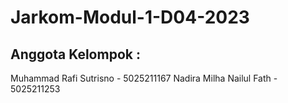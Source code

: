 # Jarkom-Modul-1-D04-2023

## Anggota Kelompok :
Muhammad Rafi Sutrisno - 5025211167
Nadira Milha Nailul Fath - 5025211253
